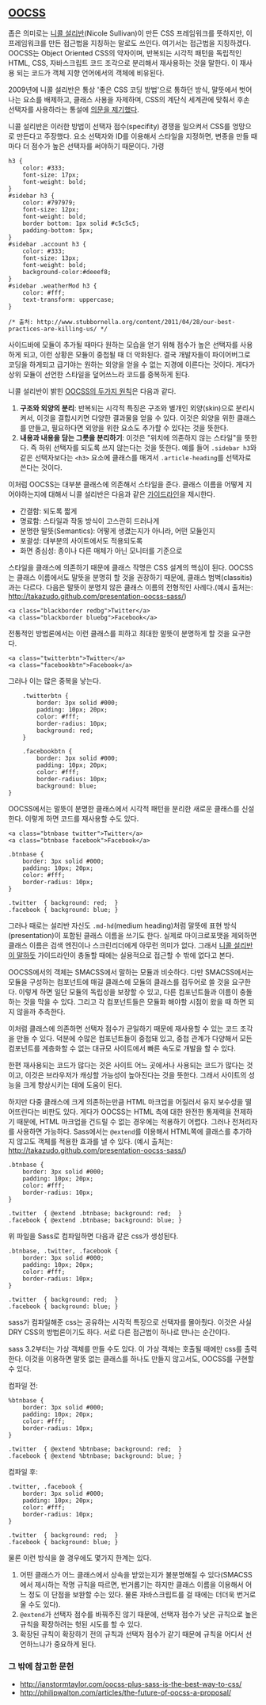 [OOCSS][]
-----

좁은 의미로는 [니콜 설리반][](Nicole Sullivan)이 만든 CSS 프레임워크를 뜻하지만, 이 프레임워크를 만든 접근법을 지칭하는 말로도 쓰인다. 여기서는 접근법을 지칭하겠다. OOCSS는 Object Oriented CSS의 약자이며, 반복되는 시각적 패턴을 독립적인 HTML, CSS, 자바스크립트 코드 조각으로 분리해서 재사용하는 것을 말한다. 이 재사용 되는 코드가 객체 지향 언어에서의 객체에 비유된다.  

[OOCSS]: https://github.com/stubbornella/oocss/wiki
[니콜 설리반]: http://www.stubbornella.org/content/

2009년에 니콜 설리반은 통상 '좋은 CSS 코딩 방법'으로 통하던 방식, 말뜻에서 벗어나는 요소를 배제하고, 클래스 사용을 자제하며, CSS의 계단식 세계관에 맞춰서 후손 선택자를 사용하라는 통설에 [의문을 제기했다][니콜 설리반 발표].

[니콜 설리반 발표]: http://www.stubbornella.org/content/2011/04/28/our-best-practices-are-killing-us/

니콜 설리반은 이러한 방법이 선택자 점수(specifity) 경쟁을 일으켜서 CSS를 엉망으로 만든다고 주장했다. 요소 선택자와 ID를 이용해서 스타일을 지정하면, 변종을 만들 때 마다 더 점수가 높은 선택자를 써야하기 때문이다. 가령

	h3 {
		color: #333;
		font-size: 17px;
		font-weight: bold;
	}
	#sidebar h3 {
		color: #797979;
		font-size: 12px;
		font-weight: bold;
		border bottom: 1px solid #c5c5c5;
		padding-bottom: 5px;
	}
	#sidebar .account h3 {
		color: #333;
		font-size: 13px;
		font-weight: bold;
		background-color:#deeef8;
	}
	#sidebar .weatherMod h3 {
		color: #fff;
		text-transform: uppercase; 
	}

	/* 출처: http://www.stubbornella.org/content/2011/04/28/our-best-practices-are-killing-us/ */

사이드바에 모듈이 추가될 때마다 원하는 모습을 얻기 위해 점수가 높은 선택자를 사용하게 되고, 이런 상황은 모듈이 중첩될 때 더 악화된다. 결국 개발자들이 파이어버그로 코딩을 하게되고 급기야는 원하는 외양을 얻을 수 없는 지경에 이른다는 것이다. 게다가 상위 모듈이 선언한 스타일을 덮어쓰느라 코드를 중복하게 된다.

니콜 설리반이 밝힌 [OOCSS의 두가지 원칙][]은 다음과 같다.

1. __구조와 외양의 분리__: 반복되는 시각적 특징은 구조와 별개인 외양(skin)으로 분리시켜서, 이것을 결합시키면 다양한 결과물을 얻을 수 있다. 이것은 외양을 위한 클래스를 만들고, 필요하다면 외양을 위한 요소도 추가할 수 있다는 것을 뜻한다.
2. __내용과 내용을 담는 그릇을 분리하기__: 이것은 "위치에 의존하지 않는 스타일"을 뜻한다. 즉 하위 선택자를 되도록 쓰지 않는다는 것을 뜻한다. 예를 들어 `.sidebar h3`와 같은 선택자보다는 `<h3>` 요소에 클래스를 매겨서 `.article-heading`를 선택자로 쓴다는 것이다.

[OOCSS의 두가지 원칙]: https://github.com/stubbornella/oocss/wiki#two-main-principles-of-oocss

이처럼 OOCSS는 대부분 클래스에 의존해서 스타일을 준다. 클래스 이름을 어떻게 지어야하는지에 대해서 니콜 설리반은 다음과 같은 [가이드라인][]을 제시한다. 

- 간결함: 되도록 짧게
- 명료함: 스타일과 작동 방식이 고스란히 드러나게
- 분명한 말뜻(Semantics): 어떻게 생겼는지가 아니라, 어떤 모듈인지
- 포괄성: 대부분의 사이트에서도 적용되도록
- 화면 중심성: 종이나 다른 매체가 아닌 모니터를 기준으로

[가이드라인]: https://github.com/stubbornella/oocss/wiki/FAQ#is-this-semantic-will-i-end-up-with-classes-like-formyellow-or-tinyblueh2

스타일을 클래스에 의존하기 때문에 클래스 작명은 CSS 설계의 핵심이 된다. OOCSS는 클래스 이름에서도 말뜻을 분명히 할 것을 권장하기 때문에, 클래스 범벅(classitis)과는 다르다. 다음은 말뜻이 분명치 않은 클래스 이름의 전형적인 사례다.(예시 출처는: <http://takazudo.github.com/presentation-oocss-sass/>)

	<a class="blackborder redbg">Twitter</a>
	<a class="blackborder bluebg">Facebook</a>

전통적인 방법론에서는 이런 클래스를 피하고 최대한 말뜻이 분명하게 할 것을 요구한다.

	<a class="twitterbtn">Twitter</a>
	<a class="facebookbtn">Facebook</a>

그러나 이는 많은 중복을 낳는다.

		.twitterbtn {
			border: 3px solid #000;
			padding: 10px; 20px;
			color: #fff;
			border-radius: 10px;
			background: red;
		}
	
		.facebookbtn {
			border: 3px solid #000;
			padding: 10px; 20px;
			color: #fff;
			border-radius: 10px;
			background: blue;
	}

OOCSS에서는 말뜻이 분명한 클래스에서 시각적 패턴을 분리한 새로운 클래스를 신설한다. 이렇게 하면 코드를 재사용할 수도 있다. 

	<a class="btnbase twitter">Twitter</a>
	<a class="btnbase facebook">Facebook</a>

	.btnbase {
		border: 3px solid #000;
		padding: 10px; 20px;
		color: #fff;
		border-radius: 10px;
	}

	.twitter  { background: red;  }
	.facebook { background: blue; }

그러나 때로는 설리반 자신도 `.md-hd`(medium heading)처럼 말뜻에 표현 방식(presentation)이 포함된 클래스 이름을 쓰기도 한다. 실제로 마이크로포맷을 제외하면 클래스 이름은 검색 엔진이나 스크린리더에게 아무런 의미가 없다. 그래서 [니콜 설리반이 말하듯][니콜 설리반의 입장] 가이드라인이 충돌할 때에는 실용적으로 접근할 수 밖에 없다고 본다. 

[니콜 설리반의 입장]: https://github.com/stubbornella/oocss/wiki/FAQ#is-this-semantic-will-i-end-up-with-classes-like-formyellow-or-tinyblueh2

OOCSS에서의 객체는 SMACSS에서 말하는 모듈과 비슷하다. 다만 SMACSS에서는 모듈을 구성하는 컴포넌트에 매길 클래스에 모듈의 클래스를 접두어로 쓸 것을 요구한다. 이렇게 하면 일단 모듈의 독립성을 보장할 수 있고, 다른 컴포넌트들과 이름이 충돌하는 것을 막을 수 있다. 그리고 각 컴포넌트들은 모듈화 해야할 시점이 왔을 때 하면 되지 않을까 추측한다.

이처럼 클래스에 의존하면 선택자 점수가 균일하기 때문에 재사용할 수 있는 코드 조각을 만들 수 있다. 덕분에 수많은 컴포넌트들이 중첩돼 있고, 중첩 관계가 다양해서 모든 컴포넌트를 계층화할 수 없는 대규모 사이트에서 빠른 속도로 개발을 할 수 있다.

한편 재사용되는 코드가 많다는 것은 사이트 어느 곳에서나 사용되는 코드가 많다는 것이고, 이것은 브라우저가 캐싱할 가능성이 높아진다는 것을 뜻한다. 그래서 사이트의 성능을 크게 향상시키는 데에 도움이 된다. 

하지만 다중 클래스에 크게 의존하는만큼 HTML 마크업을 어질러서 유지 보수성을 떨어뜨린다는 비판도 있다. 게다가 OOCSS는 HTML 측에 대한 완전한 통제력을 전제하기 때문에, HTML 마크업을 건드릴 수 없는 경우에는 적용하기 어렵다. 그러나 전처리자를 사용하면 가능하다. Sass에서는 `@extend`를 이용해서 HTML쪽에 클래스를 추가하지 않고도 객체를 적용한 효과를 낼 수 있다. (예시 출처는: <http://takazudo.github.com/presentation-oocss-sass/>)

	.btnbase {
		border: 3px solid #000;
		padding: 10px; 20px;
		color: #fff;
		border-radius: 10px;
	}

	.twitter  { @extend .btnbase; background: red;  }
	.facebook { @extend .btnbase; background: blue; }

위 파일을 Sass로 컴파일하면 다음과 같은 css가 생성된다.

	.btnbase, .twitter, .facebook {
		border: 3px solid #000;
		padding: 10px; 20px;
		color: #fff;
		border-radius: 10px;
	}

	.twitter  { background: red;  }
	.facebook { background: blue; }	

sass가 컴파일해준 css는 공유하는 시각적 특징으로 선택자를 몰아줬다. 이것은 사실 DRY CSS의 방법론이기도 하다. 서로 다른 접근법이 하나로 만나는 순간이다.

sass 3.2부터는 가상 객체를 만들 수도 있다. 이 가상 객체는 호출될 때에만 css를 출력한다. 이것을 이용하면 말뜻 없는 클래스를 하나도 만들지 않고서도, OOCSS를 구현할 수 있다.

컴파일 전: 

	%btnbase {
		border: 3px solid #000;
		padding: 10px; 20px;
		color: #fff;
		border-radius: 10px;
	}

	.twitter  { @extend %btnbase; background: red;  }
	.facebook { @extend %btnbase; background: blue; }

컴파일 후: 

	.twitter, .facebook {
		border: 3px solid #000;
		padding: 10px; 20px;
		color: #fff;
		border-radius: 10px;
	}

	.twitter  { background: red;  }
	.facebook { background: blue; }		

물론 이런 방식을 쓸 경우에도 몇가지 한계는 있다.

1. 어떤 클래스가 어느 클래스에서 상속을 받았는지가 불분명해질 수 있다(SMACSS에서 제시하는 작명 규칙을 따르면, 번거롭기는 하지만 클래스 이름을 이용해서 어느 정도 이 단점을 보완할 수는 있다. 물론 자바스크립트를 걸 때에는 더더욱 번거로울 수도 있다). 
2. `@extend`가 선택자 점수를 바꿔주진 않기 때문에, 선택자 점수가 낮은 규칙으로 높은 규칙을 확장하려는 헛된 시도를 할 수 있다.
3. 확장된 규칙이 확장하기 전의 규칙과 선택자 점수가 같기 때문에 규칙을 어디서 선언하느냐가 중요하게 된다.

### 그 밖에 참고한 문헌 ###

- <http://ianstormtaylor.com/oocss-plus-sass-is-the-best-way-to-css/>
- <http://philipwalton.com/articles/the-future-of-oocss-a-proposal/>
